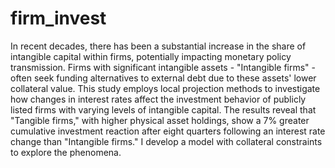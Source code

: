 # firm_invest
In recent decades, there has been a substantial increase in the share of intangible capital within firms, potentially impacting monetary policy transmission. Firms with significant intangible assets - "Intangible firms" - often seek funding alternatives to external debt due to these assets' lower collateral value. This study employs local projection methods to investigate how changes in interest rates affect the investment behavior of publicly listed firms with varying levels of intangible capital. The results reveal that "Tangible firms," with higher physical asset holdings, show a 7% greater cumulative investment reaction after eight quarters following an interest rate change than "Intangible firms." I develop a model with collateral constraints to explore the phenomena.
